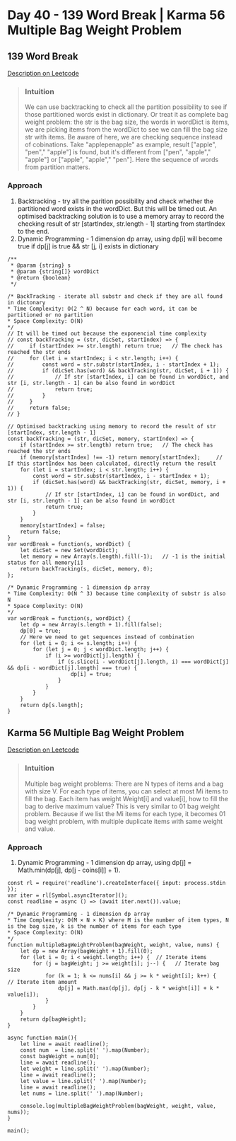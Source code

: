 # Day 40 - 139 Word Break | Karma 56 Multiple Bag Weight Problem 

## 139 Word Break
[Description on Leetcode](https://leetcode.com/problems/word-break/description/)

> ### Intuition
> We can use backtracking to check all the partition possibility to see if those partitioned words exist in dictionary.
> Or treat it as complete bag weight problem: the str is the bag size, the words in wordDict is items, we are picking items from the wordDict to see we can fill the bag size str with items.
> Be aware of here, we are checking sequence instead of cobinations. Take "applepenapple" as example, result ["apple", "pen"," "apple"] is found, but it's different from ["pen", "apple"," "apple"] or ["apple", "apple"," "pen"]. Here the sequence of words from partition matters.
 
### Approach
1. Backtracking - try all the parition possibility and check whether the partitioned word exists in the wordDict. But this will be timed out. An optimised backtracking solution is to use a memory array to record the checking result of str [startIndex, str.length - 1] starting from startIndex to the end.
2. Dynamic Programming - 1 dimension dp array, using dp[i] will become true if dp[j] is true && str [j, i] exists in dictionary

```
/**
 * @param {string} s
 * @param {string[]} wordDict
 * @return {boolean}
 */

/* BackTracking - iterate all substr and check if they are all found in dictonary 
* Time Complexity: O(2 ^ N) because for each word, it can be partitioned or no partition
* Space Complexity: O(N)
*/
// It will be timed out because the exponencial time complexity
// const backTracking = (str, dicSet, startIndex) => {
//     if (startIndex >= str.length) return true;   // The check has reached the str ends
//     for (let i = startIndex; i < str.length; i++) {
//         const word = str.substr(startIndex, i - startIndex + 1);
//         if (dicSet.has(word) && backTracking(str, dicSet, i + 1)) {
//             // If str [startIndex, i] can be found in wordDict, and str [i, str.length - 1] can be also found in wordDict
//             return true; 
//         }
//     }
//     return false;
// }

// Optimised backtracking using memory to record the result of str [startIndex, str.length - 1]
const backTracking = (str, dicSet, memory, startIndex) => {
    if (startIndex >= str.length) return true;   // The check has reached the str ends
    if (memory[startIndex] !== -1) return memory[startIndex];     // If this startIndex has been calculated, directly return the result 
    for (let i = startIndex; i < str.length; i++) {
        const word = str.substr(startIndex, i - startIndex + 1);
        if (dicSet.has(word) && backTracking(str, dicSet, memory, i + 1)) {
            // If str [startIndex, i] can be found in wordDict, and str [i, str.length - 1] can be also found in wordDict
            return true; 
        }
    }
    memory[startIndex] = false;
    return false;
}
var wordBreak = function(s, wordDict) {
    let dicSet = new Set(wordDict);
    let memory = new Array(s.length).fill(-1);   // -1 is the initial status for all memory[i]
    return backTracking(s, dicSet, memory, 0);
};

/* Dynamic Programming - 1 dimension dp array
* Time Complexity: O(N ^ 3) because time complexity of substr is also N
* Space Complexity: O(N)
*/
var wordBreak = function(s, wordDict) {
    let dp = new Array(s.length + 1).fill(false);
    dp[0] = true;
    // Here we need to get sequences instead of combination
    for (let i = 0; i <= s.length; i++) {
        for (let j = 0; j < wordDict.length; j++) {
            if (i >= wordDict[j].length) {
                if (s.slice(i - wordDict[j].length, i) === wordDict[j] && dp[i - wordDict[j].length] === true) {
                    dp[i] = true;
                }
            }
        }
    }
    return dp[s.length];
}
```


## Karma 56 Multiple Bag Weight Problem 
[Description on Leetcode](https://kamacoder.com/problempage.php?pid=1066)

> ### Intuition
> Multiple bag weight problems: There are N types of items and a bag with size V. For each type of items, you can select at most Mi items to fill the bag. Each item has weight Weight[i] and value[i], how to fill the bag to derive maximum value?
> This is very similar to 01 bag weight problem. Because if we list the Mi items for each type, it becomes 01 bag weight problem, with multiple duplicate items with same weight and value.

### Approach
1. Dynamic Programming - 1 dimension dp array, using dp[j] = Math.min(dp[j], dp[j - coins[i]] + 1).

```
const rl = require('readline').createInterface({ input: process.stdin });
var iter = rl[Symbol.asyncIterator]();
const readline = async () => (await iter.next()).value;

/* Dynamic Programming - 1 dimension dp array
* Time Complexity: O(M × N × K) where M is the number of item types, N is the bag size, k is the number of items for each type
* Space Complexity: O(N)
*/
function multipleBagWeightProblem(bagWeight, weight, value, nums) {
    let dp = new Array(bagWeight + 1).fill(0);
    for (let i = 0; i < weight.length; i++) {  // Iterate items
        for (j = bagWeight; j >= weight[i]; j--) {   // Iterate bag size
            for (k = 1; k <= nums[i] && j >= k * weight[i]; k++) {   // Iterate item amount
                dp[j] = Math.max(dp[j], dp[j - k * weight[i]] + k * value[i]);
            }
        }
    }
    return dp[bagWeight];
}

async function main(){
    let line = await readline();
    const num  = line.split(' ').map(Number);
    const bagWeight = num[0];
    line = await readline();
    let weight = line.split(' ').map(Number);
    line = await readline();
    let value = line.split(' ').map(Number);
    line = await readline();
    let nums = line.split(' ').map(Number);
    
    console.log(multipleBagWeightProblem(bagWeight, weight, value, nums));
}

main();
```
